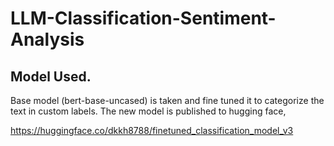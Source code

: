 # LLM-Classification-Sentiment-Analysis

## Model Used.

Base model (bert-base-uncased) is taken and fine tuned it to categorize the text in custom labels. The new model is published to hugging face,

https://huggingface.co/dkkh8788/finetuned_classification_model_v3
